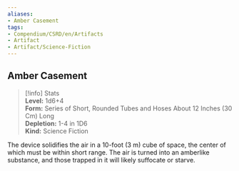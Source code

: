 ```yaml
---
aliases:
- Amber Casement
tags:
- Compendium/CSRD/en/Artifacts
- Artifact
- Artifact/Science-Fiction
---
```


  
## Amber Casement  
>[!info] Stats  
> **Level:** 1d6+4  
> **Form:** Series of Short, Rounded Tubes and Hoses About 12 Inches (30 Cm) Long  
> **Depletion:** 1-4 in 1D6  
> **Kind:** Science Fiction
  
The device solidifies the air in a 10-foot (3 m) cube of space, the center of which must be within short range. The air is turned into an amberlike substance, and those trapped in it will likely suffocate or starve.